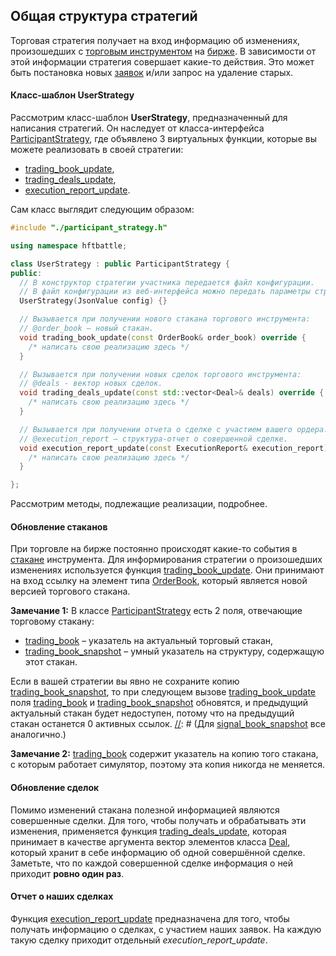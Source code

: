 ## Общая структура стратегий

Торговая стратегия получает на вход информацию об изменениях, произошедших с [торговым инструментом](../terms.md#instrument) на [бирже](../terms.md#exchange). В зависимости от этой информации стратегия совершает какие-то действия. Это может быть постановка новых [заявок](../terms.md#order) и/или запрос на удаление старых.

[//]: # (Инструменты, на которых стратегия осуществляет торговлю, будем называть торговыми. Названия полей и методов, относящихся к торговым инструментам, будут содержать слово *trade*. По каким-то инструментам стратегия только получает информацию, чтобы использовать ее для торговли на других. Соответствующие инструменты – сигнальные, а названия полей и методов будут содержать слово *signal*.)

<a name = "user_strategy"></a>
#### Класс-шаблон UserStrategy
Рассмотрим класс-шаблон **UserStrategy**, предназначенный для написания стратегий. Он наследует от класса-интерфейса [ParticipantStrategy](../api/ParticipantStrategy.md), где объявлено 3 виртуальных функции, которые вы можете реализовать в своей стратегии:
- [trading_book_update](../api/ParticipantStrategy.md#trading_book_update),
- [trading_deals_update](../api/ParticipantStrategy.md#trading_deals_update),
- [execution_report_update](../api/ParticipantStrategy.md#execution_report_update).

Сам класс выглядит следующим образом:
```cpp
#include "./participant_strategy.h"

using namespace hftbattle;

class UserStrategy : public ParticipantStrategy {
public:
  // В конструктор стратегии участника передается файл конфигурации.
  // В файл конфигурации из веб-интерфейса можно передать параметры стратегии.
  UserStrategy(JsonValue config) {}

  // Вызывается при получении нового стакана торгового инструмента:
  // @order_book – новый стакан.
  void trading_book_update(const OrderBook& order_book) override {
    /* написать свою реализацию здесь */
  }

  // Вызывается при получении новых сделок торгового инструмента:
  // @deals - вектор новых сделок.
  void trading_deals_update(const std::vector<Deal>& deals) override {
    /* написать свою реализацию здесь */
  }

  // Вызывается при получении отчета о сделке с участием вашего ордера:
  // @execution_report – структура-отчет о совершенной сделке.
  void execution_report_update(const ExecutionReport& execution_report) override {
    /* написать свою реализацию здесь */
  }

};
```
[//]: # (Для стратегий, торгующих на одном инструменте и получающих обновления от некоторого сигнального инструмента понадобятся еще две функции:)

Рассмотрим методы, подлежащие реализации, подробнее.
<a id="book_update"></a>
#### Обновление стаканов
При торговле на бирже постоянно происходят какие-то события в [стакане](../terms.md#order_book) инструмента. Для информирования стратегии о произошедших изменениях используется функция [trading_book_update](../api/ParticipantStrategy.md#trading_book_update). Они принимают на вход ссылку на элемент типа [OrderBook](../api/OrderBook.md), который является новой версией торгового стакана.

**Замечание 1:**
В классе [ParticipantStrategy](../api/ParticipantStrategy.md) есть 2 поля, отвечающие торговому стакану:
- [trading_book](../api/ParticipantStrategy.md#trading_book) – указатель на актуальный торговый стакан,
- [trading_book_snapshot](../api/ParticipantStrategy.md#trading_book_snapshot) – умный указатель на структуру, содержащую этот стакан.

Если в вашей стратегии вы явно не сохраните копию [trading_book_snapshot](../api/ParticipantStrategy.md#trading_book_snapshot), то при следующем вызове [trading_book_update](../api/ParticipantStrategy.md#trading_book_update) поля [trading_book](../api/ParticipantStrategy.md#trading_book) и [trading_book_snapshot](../api/ParticipantStrategy.md#trading_book_snapshot) обновятся, и предыдущий актуальный стакан будет недоступен, потому что на предыдущий стакан останется 0 активных ссылок.
[//]: # (Для [signal_book_snapshot](../api/ParticipantStrategy.md#signal_book_snapshot) все аналогично.)

**Замечание 2:**
[trading_book](../api/ParticipantStrategy.md#trading_book) содержит указатель на копию того стакана, с которым работает симулятор, поэтому эта копия никогда не меняется.

<a id="deals_update"></a>
#### Обновление сделок
Помимо изменений стакана полезной информацией являются совершенные сделки. Для того, чтобы получать и обрабатывать эти изменения, применяется функция [trading_deals_update](../api/ParticipantStrategy.md#trading_deals_update), которая принимает в качестве аргумента вектор элементов класса [Deal](../api/Deal.md), который хранит в себе информацию об одной совершённой сделке. Заметьте, что по каждой совершенной сделке информация о ней приходит **ровно один раз**.

<a id="execution_report"></a>
#### Отчет о наших сделках
Функция [execution_report_update](../api/ParticipantStrategy.md#execution_report_update) предназначена для того, чтобы получать информацию о сделках, с участием наших заявок. На каждую такую сделку приходит отдельный *execution_report_update*.
